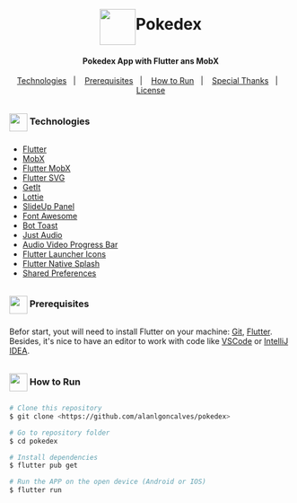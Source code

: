 <div style="display: flex; justify-content: center; align-items: center">
    <img src="https://github.com/alanlgoncalves/pokedex/blob/master/web/icons/Icon-192.png?raw=true" width="64" height="64" style="margin-top: 30px" />
    <h1 align="center">Pokedex</h1>
</div>

<h4 align="center">
  Pokedex App with Flutter ans MobX
</h4>

<p align="center">
  <a href="#rocket-technologies">Technologies</a>&nbsp;&nbsp;&nbsp;|&nbsp;&nbsp;&nbsp;
  <a href="#information_source-how-to-use">Prerequisites</a>&nbsp;&nbsp;&nbsp;|&nbsp;&nbsp;&nbsp;
  <a href="#information_source-how-to-use">How to Run</a>&nbsp;&nbsp;&nbsp;|&nbsp;&nbsp;&nbsp;
  <a href="#information_source-how-to-use">Special Thanks</a>&nbsp;&nbsp;&nbsp;|&nbsp;&nbsp;&nbsp;
  <a href="#memo-license">License</a>
</p>

<div style="display: flex; justify-content: flex-start; align-items: center">
    <img src="https://github.com/alanlgoncalves/pokedex/blob/master/assets/images/pokemons_generations/generation_1/1.png?raw=true" width="32" height="32" style="margin-top: 10px" />&nbsp;
    <h3 align="center">Technologies</h3>
</div>

- [Flutter](https://flutter.dev/)
- [MobX](https://pub.dev/packages/mobx)
- [Flutter MobX](https://pub.dev/packages/flutter_mobx)
- [Flutter SVG](https://pub.dev/packages/flutter_svg)
- [GetIt](https://pub.dev/packages/get_it)
- [Lottie](https://pub.dev/packages/lottie)
- [SlideUp Panel](https://pub.dev/packages/sliding_up_panel)
- [Font Awesome](https://pub.dev/packages/font_awesome_flutter)
- [Bot Toast](https://pub.dev/packages/bot_toast)
- [Just Audio](https://pub.dev/packages/just_audio)
- [Audio Video Progress Bar](https://pub.dev/packages/audio_video_progress_bar)
- [Flutter Launcher Icons](https://pub.dev/packages/flutter_launcher_icons)
- [Flutter Native Splash](https://pub.dev/packages/flutter_native_splash)
- [Shared Preferences](https://pub.dev/packages/shared_preferences)

<div style="display: flex; justify-content: flex-start; align-items: center">
    <img src="https://github.com/alanlgoncalves/pokedex/blob/master/assets/images/pokemons_generations/generation_1/2.png?raw=true" width="32" height="32" style="margin-top: 10px" />&nbsp;
    <h3 align="center">Prerequisites</h3>
</div>

Befor start, yout will need to install Flutter on your machine:
[Git](https://git-scm.com), [Flutter](https://flutter.dev/docs/get-started/install). Besides, it's nice to have an
editor to work with code like [VSCode](https://code.visualstudio.com/)
or [IntelliJ IDEA](https://www.jetbrains.com/pt-br/idea/).

<div style="display: flex; justify-content: flex-start; align-items: center">
    <img src="https://github.com/alanlgoncalves/pokedex/blob/master/assets/images/pokemons_generations/generation_1/3.png?raw=true" width="32" height="32" style="margin-top: 10px" />&nbsp;
    <h3 align="center">How to Run</h3>
</div>

```bash
# Clone this repository
$ git clone <https://github.com/alanlgoncalves/pokedex>

# Go to repository folder
$ cd pokedex

# Install dependencies
$ flutter pub get

# Run the APP on the open device (Android or IOS)
$ flutter run
```

